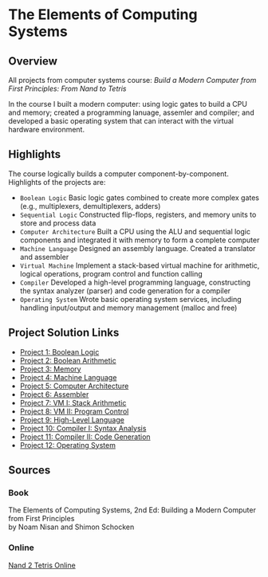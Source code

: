 # The Elements of Computing Systems

## Overview

All projects from computer systems course: _Build a Modern Computer from First Principles: From Nand to Tetris_

In the course I built a modern computer: using logic gates to build a CPU and memory; created a programming lanuage, assemler and compiler; and developed a basic operating system that can interact with the virtual hardware environment.

## Highlights

The course logically builds a computer component-by-component.  Highlights of the projects are:

- `Boolean Logic` Basic logic gates combined to create more complex gates (e.g., multiplexers, demultiplexers, adders)
- `Sequential Logic` Constructed flip-flops, registers, and memory units to store and process data
- `Computer Architecture` Built a CPU using the ALU and sequential logic components and integrated it with memory to form a complete computer
- `Machine Language` Designed an assembly language. Created a translator and assembler
- `Virtual Machine` Implement a stack-based virtual machine for arithmetic, logical operations, program control and function calling
- `Compiler` Developed a high-level programming language, constructing the syntax analyzer (parser) and code generation for a compiler
- `Operating System` Wrote basic operating system services, including handling input/output and memory management (malloc and free)

## Project Solution Links

- [Project 1: Boolean Logic](./projects/01)
- [Project 2: Boolean Arithmetic](./projects/02) 
- [Project 3: Memory](./projects/03) 
- [Project 4: Machine Language](./projects/04) 
- [Project 5: Computer Architecture](./projects/05) 
- [Project 6: Assembler](./projects/06) 
- [Project 7: VM I: Stack Arithmetic](./projects/07) 
- [Project 8: VM II: Program Control](./projects/08) 
- [Project 9: High-Level Language](./projects/09) 
- [Project 10: Compiler I: Syntax Analysis](./projects/10) 
- [Project 11: Compiler II: Code Generation](./projects/11) 
- [Project 12: Operating System](./projects/12) 

## Sources

### Book
The Elements of Computing Systems, 2nd Ed: Building a Modern Computer from First Principles  
by Noam Nisan and Shimon Schocken

### Online
[Nand 2 Tetris Online](https://www.nand2tetris.org/)
